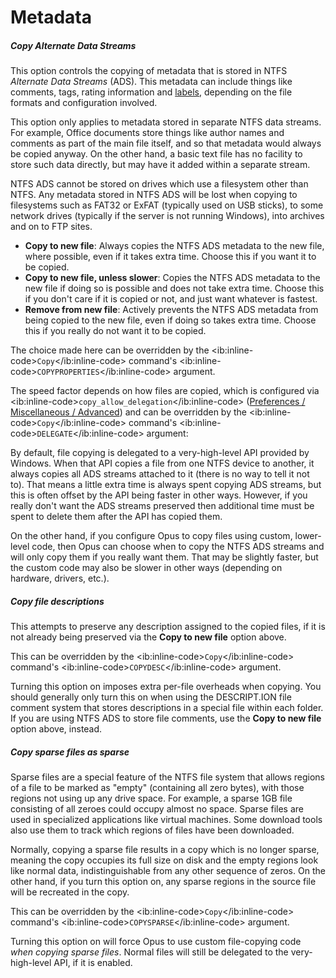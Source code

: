 # Metadata

##### Copy Alternate Data Streams

This option controls the copying of metadata that is stored in NTFS *Alternate Data Streams* (ADS). This metadata can include things like comments, tags, rating information and [labels](/Manual/file_operations/labels.md), depending on the file formats and configuration involved.

This option only applies to metadata stored in separate NTFS data streams. For example, Office documents store things like author names and comments as part of the main file itself, and so that metadata would always be copied anyway. On the other hand, a basic text file has no facility to store such data directly, but may have it added within a separate stream.

NTFS ADS cannot be stored on drives which use a filesystem other than NTFS. Any metadata stored in NTFS ADS will be lost when copying to filesystems such as FAT32 or ExFAT (typically used on USB sticks), to some network drives (typically if the server is not running Windows), into archives and on to FTP sites.

- **Copy to new file**: Always copies the NTFS ADS metadata to the new file, where possible, even if it takes extra time. Choose this if you want it to be copied.
- **Copy to new file, unless slower**: Copies the NTFS ADS metadata to the new file if doing so is possible and does not take extra time. Choose this if you don't care if it is copied or not, and just want whatever is fastest.
- **Remove from new file**: Actively prevents the NTFS ADS metadata from being copied to the new file, even if doing so takes extra time. Choose this if you really do not want it to be copied.

The choice made here can be overridden by the \<ib:inline-code\>`Copy`\</ib:inline-code\> command's \<ib:inline-code\>`COPYPROPERTIES`\</ib:inline-code\> argument.

The speed factor depends on how files are copied, which is configured via \<ib:inline-code\>`copy_allow_delegation`\</ib:inline-code\> ([Preferences / Miscellaneous / Advanced](../../miscellaneous/advanced_options.md)) and can be overridden by the \<ib:inline-code\>`Copy`\</ib:inline-code\> command's \<ib:inline-code\>`DELEGATE`\</ib:inline-code\> argument:

By default, file copying is delegated to a very-high-level API provided by Windows. When that API copies a file from one NTFS device to another, it always copies all ADS streams attached to it (there is no way to tell it not to). That means a little extra time is always spent copying ADS streams, but this is often offset by the API being faster in other ways. However, if you really don't want the ADS streams preserved then additional time must be spent to delete them after the API has copied them.

On the other hand, if you configure Opus to copy files using custom, lower-level code, then Opus can choose when to copy the NTFS ADS streams and will only copy them if you really want them. That may be slightly faster, but the custom code may also be slower in other ways (depending on hardware, drivers, etc.).

##### Copy file descriptions

This attempts to preserve any description assigned to the copied files, if it is not already being preserved via the **Copy to new file** option above.

This can be overridden by the \<ib:inline-code\>`Copy`\</ib:inline-code\> command's \<ib:inline-code\>`COPYDESC`\</ib:inline-code\> argument.

Turning this option on imposes extra per-file overheads when copying. You should generally only turn this on when using the DESCRIPT.ION file comment system that stores descriptions in a special file within each folder. If you are using NTFS ADS to store file comments, use the **Copy to new file** option above, instead.

##### Copy sparse files as sparse

Sparse files are a special feature of the NTFS file system that allows regions of a file to be marked as "empty" (containing all zero bytes), with those regions not using up any drive space. For example, a sparse 1GB file consisting of all zeroes could occupy almost no space. Sparse files are used in specialized applications like virtual machines. Some download tools also use them to track which regions of files have been downloaded.

Normally, copying a sparse file results in a copy which is no longer sparse, meaning the copy occupies its full size on disk and the empty regions look like normal data, indistinguishable from any other sequence of zeros. On the other hand, if you turn this option on, any sparse regions in the source file will be recreated in the copy.

This can be overridden by the \<ib:inline-code\>`Copy`\</ib:inline-code\> command's \<ib:inline-code\>`COPYSPARSE`\</ib:inline-code\> argument.

Turning this option on will force Opus to use custom file-copying code *when copying sparse files*. Normal files will still be delegated to the very-high-level API, if it is enabled.
